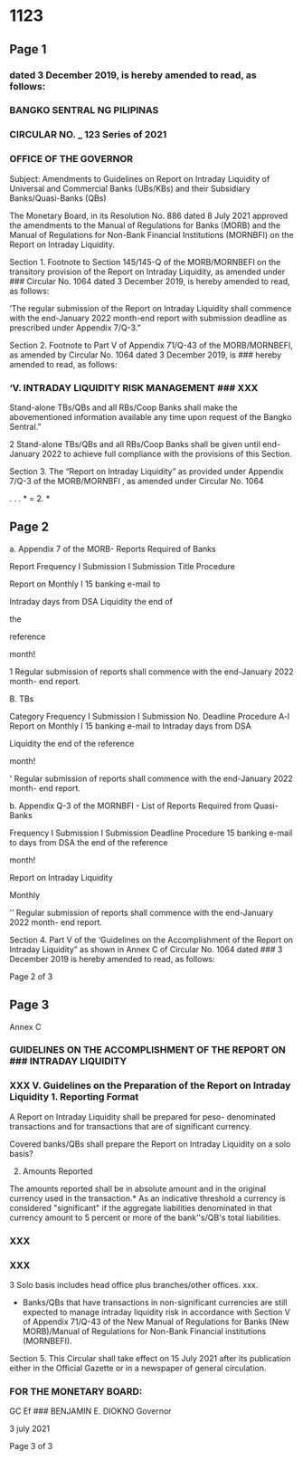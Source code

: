 # 1123

## Page 1

### dated 3 December 2019, is hereby amended to read, as follows:

### BANGKO SENTRAL NG PILIPINAS

### CIRCULAR NO. _ 123 Series of 2021

### OFFICE OF THE GOVERNOR

Subject: Amendments to Guidelines on Report on Intraday Liquidity of Universal and Commercial Banks (UBs/KBs) and their Subsidiary Banks/Quasi-Banks (QBs)

The Monetary Board, in its Resolution No. 886 dated 8 July 2021 approved the amendments to the Manual of Regulations for Banks (MORB) and the Manual of Regulations for Non-Bank Financial Institutions (MORNBFI) on the Report on Intraday Liquidity.

Section 1. Footnote to Section 145/145-Q of the MORB/MORNBEFI on the transitory provision of the Report on Intraday Liquidity, as amended under ### Circular No. 1064 dated 3 December 2019, is hereby amended to read, as follows:

‘The regular submission of the Report on Intraday Liquidity shall commence with the end-January 2022 month-end report with submission deadline as prescribed under Appendix 7/Q-3.”

Section 2. Footnote to Part V of Appendix 71/Q-43 of the MORB/MORNBEFI, as amended by Circular No. 1064 dated 3 December 2019, is ### hereby amended to read, as follows:

### ‘V. INTRADAY LIQUIDITY RISK MANAGEMENT ### XXX

Stand-alone TBs/QBs and all RBs/Coop Banks shall make the abovementioned information available any time upon request of the Bangko Sentral.”

2 Stand-alone TBs/QBs and all RBs/Coop Banks shall be given until end-January 2022 to achieve full compliance with the provisions of this Section.

Section 3. The “Report on Intraday Liquidity” as provided under Appendix 7/Q-3 of the MORB/MORNBFI , as amended under Circular No. 1064

>

. . . * = 2. *

## Page 2

a. Appendix 7 of the MORB- Reports Required of Banks

Report Frequency I Submission I Submission Title Procedure

Report on Monthly I 15 banking e-mail to

Intraday days from DSA Liquidity the end of

the

reference

month!

1 Regular submission of reports shall commence with the end-January 2022 month- end report.

B. TBs

Category Frequency I Submission I Submission No. Deadline Procedure A-l Report on Monthly I 15 banking e-mail to Intraday days from DSA

Liquidity the end of the reference

month!

' Regular submission of reports shall commence with the end-January 2022 month- end report.

b. Appendix Q-3 of the MORNBFI - List of Reports Required from Quasi- Banks

Frequency I Submission I Submission Deadline Procedure 15 banking e-mail to days from DSA the end of the reference

month!

Report on Intraday Liquidity

Monthly

'’ Regular submission of reports shall commence with the end-January 2022 month- end report.

Section 4. Part V of the ‘Guidelines on the Accomplishment of the Report on Intraday Liquidity” as shown in Annex C of Circular No. 1064 dated ### 3 December 2019 is hereby amended to read, as follows:

Page 2 of 3

## Page 3

Annex C

### GUIDELINES ON THE ACCOMPLISHMENT OF THE REPORT ON ### INTRADAY LIQUIDITY

### XXX V. Guidelines on the Preparation of the Report on Intraday Liquidity 1. Reporting Format

A Report on Intraday Liquidity shall be prepared for peso- denominated transactions and for transactions that are of significant currency.

Covered banks/QBs shall prepare the Report on Intraday Liquidity on a solo basis?

2. Amounts Reported

The amounts reported shall be in absolute amount and in the original currency used in the transaction.* As an indicative threshold a currency is considered "significant" if the aggregate liabilities denominated in that currency amount to 5 percent or more of the bank’'s/QB's total liabilities.

### XXX

### XXX

3 Solo basis includes head office plus branches/other offices. xxx.

* Banks/QBs that have transactions in non-significant currencies are still expected to manage intraday liquidity risk in accordance with Section V of Appendix 71/Q-43 of the New Manual of Regulations for Banks (New MORB)/Manual of Regulations for Non-Bank Financial institutions (MORNBEFI).

Section 5. This Circular shall take effect on 15 July 2021 after its publication either in the Official Gazette or in a newspaper of general circulation.

### FOR THE MONETARY BOARD:

GC Ef ### BENJAMIN E. DIOKNO Governor

3 july 2021

Page 3 of 3 